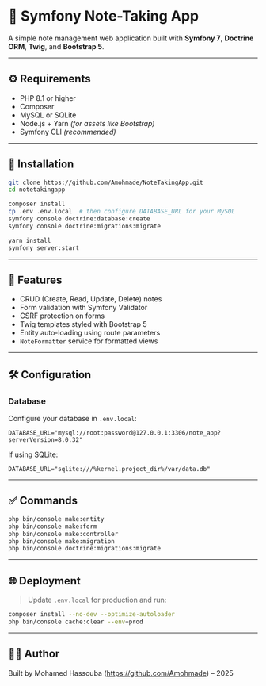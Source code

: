 # 📝 Symfony Note-Taking App

A simple note management web application built with **Symfony 7**, **Doctrine ORM**, **Twig**, and **Bootstrap 5**.

---

## ⚙️ Requirements

- PHP 8.1 or higher
- Composer
- MySQL or SQLite
- Node.js + Yarn *(for assets like Bootstrap)*
- Symfony CLI *(recommended)*

---

## 🚀 Installation

```bash
git clone https://github.com/Amohmade/NoteTakingApp.git
cd notetakingapp

composer install
cp .env .env.local  # then configure DATABASE_URL for your MySQL
symfony console doctrine:database:create
symfony console doctrine:migrations:migrate

yarn install
symfony server:start
```

---

## 🧩 Features

- CRUD (Create, Read, Update, Delete) notes
- Form validation with Symfony Validator
- CSRF protection on forms
- Twig templates styled with Bootstrap 5
- Entity auto-loading using route parameters
- `NoteFormatter` service for formatted views

---

## 🛠 Configuration

### Database

Configure your database in `.env.local`:
```dotenv
DATABASE_URL="mysql://root:password@127.0.0.1:3306/note_app?serverVersion=8.0.32"
```

If using SQLite:
```dotenv
DATABASE_URL="sqlite:///%kernel.project_dir%/var/data.db"
```

---

## ✅ Commands

```bash
php bin/console make:entity
php bin/console make:form
php bin/console make:controller
php bin/console make:migration
php bin/console doctrine:migrations:migrate
```

---

## 🌐 Deployment

> Update `.env.local` for production and run:

```bash
composer install --no-dev --optimize-autoloader
php bin/console cache:clear --env=prod
```

---

## 👨‍💻 Author

Built by Mohamed Hassouba (https://github.com/Amohmade) – 2025

